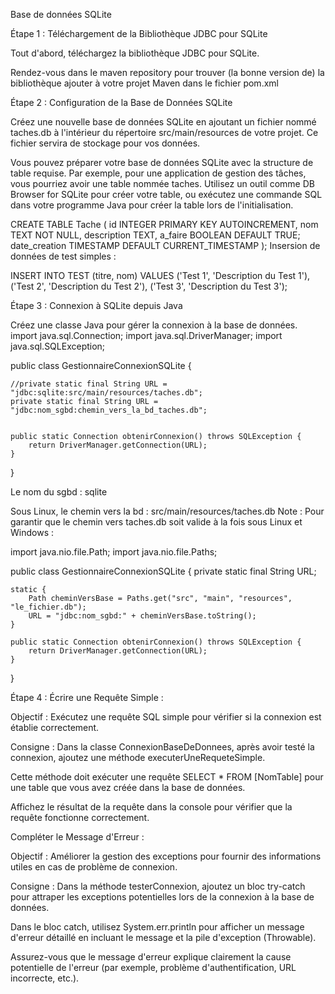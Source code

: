 Base de données SQLite

Étape 1 :
Téléchargement de la Bibliothèque JDBC pour SQLite

Tout d'abord, téléchargez la bibliothèque JDBC pour SQLite.

Rendez-vous dans le maven repository pour trouver (la bonne version de) la bibliothèque ajouter à votre projet Maven dans le fichier pom.xml


Étape 2 :
Configuration de la Base de Données SQLite

Créez une nouvelle base de données SQLite en ajoutant un fichier nommé taches.db à l'intérieur du répertoire src/main/resources de votre projet.
Ce fichier servira de stockage pour vos données.

Vous pouvez préparer votre base de données SQLite avec la structure de table requise.
Par exemple, pour une application de gestion des tâches, vous pourriez avoir une table nommée taches.
Utilisez un outil comme DB Browser for SQLite pour créer votre table, ou exécutez une commande SQL dans votre programme Java pour créer la table lors de l'initialisation.

CREATE TABLE Tache (
id INTEGER PRIMARY KEY AUTOINCREMENT,
nom TEXT NOT NULL,
description TEXT,
a_faire BOOLEAN DEFAULT TRUE;
date_creation TIMESTAMP DEFAULT CURRENT_TIMESTAMP
);
Insersion de données de test simples :

INSERT INTO TEST (titre, nom) VALUES 
('Test 1', 'Description du Test 1'),
('Test 2', 'Description du Test 2'),
('Test 3', 'Description du Test 3');    

Étape 3 :
Connexion à SQLite depuis Java

Créez une classe Java pour gérer la connexion à la base de données.
import java.sql.Connection;
import java.sql.DriverManager;
import java.sql.SQLException;

public class GestionnaireConnexionSQLite {

    //private static final String URL = "jdbc:sqlite:src/main/resources/taches.db";
    private static final String URL = "jdbc:nom_sgbd:chemin_vers_la_bd_taches.db";


    public static Connection obtenirConnexion() throws SQLException {
        return DriverManager.getConnection(URL);
    }
}

Le nom du sgbd : sqlite 

Sous Linux, le chemin vers la bd : src/main/resources/taches.db
Note :
Pour garantir que le chemin vers taches.db soit valide à la fois sous Linux et Windows :

import java.nio.file.Path;
import java.nio.file.Paths;

public class GestionnaireConnexionSQLite {
    private static final String URL;

    static {
        Path cheminVersBase = Paths.get("src", "main", "resources", "le_fichier.db");
        URL = "jdbc:nom_sgbd:" + cheminVersBase.toString();
    }

    public static Connection obtenirConnexion() throws SQLException {
        return DriverManager.getConnection(URL);
    }
}

Étape 4 :
Écrire une Requête Simple :

Objectif :
Exécutez une requête SQL simple pour vérifier si la connexion est établie correctement.

Consigne :
Dans la classe ConnexionBaseDeDonnees, après avoir testé la connexion, ajoutez une méthode executerUneRequeteSimple.

Cette méthode doit exécuter une requête SELECT * FROM [NomTable] pour une table que vous avez créée dans la base de données.

Affichez le résultat de la requête dans la console pour vérifier que la requête fonctionne correctement.

Compléter le Message d'Erreur :

Objectif :
Améliorer la gestion des exceptions pour fournir des informations utiles en cas de problème de connexion.

Consigne :
Dans la méthode testerConnexion, ajoutez un bloc try-catch pour attraper les exceptions potentielles lors de la connexion à la base de données.

Dans le bloc catch, utilisez System.err.println pour afficher un message d'erreur détaillé en incluant le message et la pile d'exception (Throwable).

Assurez-vous que le message d'erreur explique clairement la cause potentielle de l'erreur (par exemple, problème d'authentification, URL incorrecte, etc.).
